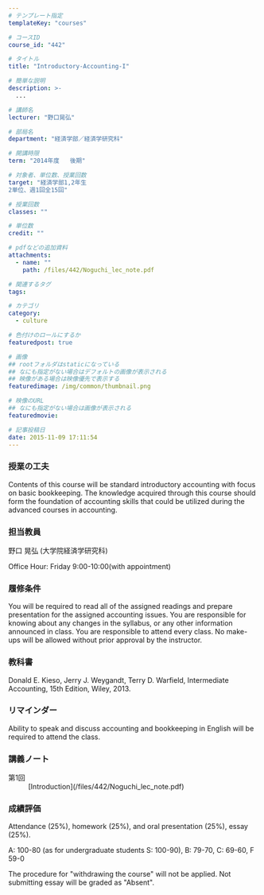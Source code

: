 ```yaml
---
# テンプレート指定
templateKey: "courses"

# コースID
course_id: "442"

# タイトル
title: "Introductory-Accounting-I"

# 簡単な説明
description: >-
  ...

# 講師名
lecturer: "野口晃弘"

# 部局名
department: "経済学部／経済学研究科"

# 開講時限
term: "2014年度	後期"

# 対象者、単位数、授業回数
target: "経済学部1,2年生
2単位、週1回全15回"

# 授業回数
classes: ""

# 単位数
credit: ""

# pdfなどの追加資料
attachments: 
  - name: "" 
    path: /files/442/Noguchi_lec_note.pdf

# 関連するタグ
tags:

# カテゴリ
category:
  - culture

# 色付けのロールにするか
featuredpost: true

# 画像
## rootフォルダはstaticになっている
## なにも指定がない場合はデフォルトの画像が表示される
## 映像がある場合は映像優先で表示する
featuredimage: /img/common/thumbnail.png

# 映像のURL
## なにも指定がない場合は画像が表示される
featuredmovie: 

# 記事投稿日
date: 2015-11-09 17:11:54
---
```


### 授業の工夫

Contents of this course will be standard introductory accounting with focus on basic bookkeeping. The knowledge acquired through this course should form the foundation of accounting skills that could be utilized during the advanced courses in accounting.



### 担当教員

野口 晃弘 (大学院経済学研究科)

Office Hour: Friday 9:00-10:00(with appointment)

### 履修条件

You will be required to read all of the assigned readings and prepare presentation for the assigned accounting issues. You are responsible for knowing about any changes in the syllabus, or any other information announced in class. You are responsible to attend every class. No make-ups will be allowed without prior approval by the instructor.

### 教科書

Donald E. Kieso, Jerry J. Weygandt, Terry D. Warfield, Intermediate Accounting, 15th Edition, Wiley, 2013.

### リマインダー

Ability to speak and discuss accounting and bookkeeping in English will be required to attend the class.



### 講義ノート

<dl>
<dt>
第1回
</dt>

<dd>
[Introduction](/files/442/Noguchi_lec_note.pdf) 
</dd>
</dl>



### 成績評価

Attendance (25%), homework (25%), and oral presentation (25%), essay (25%).

A: 100-80 (as for undergraduate students S: 100-90), B: 79-70, C: 69-60, F 59-0

The procedure for "withdrawing the course" will not be applied. Not submitting essay will be graded as "Absent".

